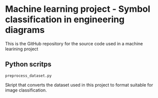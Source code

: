 # Machine learning project - Symbol classification in engineering diagrams

This is the GitHub repository for the source code used in a machine learining project

## Python scritps

`preprocess_dataset.py`

Skript that converts the dataset used in this project to format suitable for image classification.
